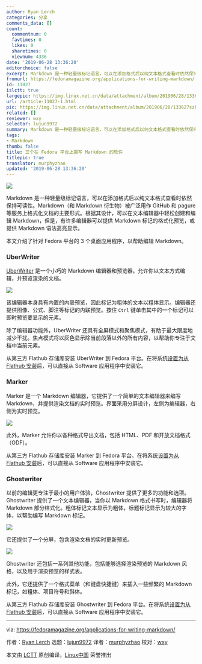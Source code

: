 ```yaml
---
author: Ryan Lerch
categories: 分享
comments_data: []
count:
  commentnum: 0
  favtimes: 0
  likes: 0
  sharetimes: 0
  viewnum: 4336
date: '2019-06-28 13:36:20'
editorchoice: false
excerpt: Markdown 是一种轻量级标记语言，可以在添加格式后以纯文本格式查看时依然保持可读性。
fromurl: https://fedoramagazine.org/applications-for-writing-markdown/
id: 11027
islctt: true
largepic: https://img.linux.net.cn/data/attachment/album/201906/28/133627szbkhi85wkm83kw8.jpg
url: /article-11027-1.html
pic: https://img.linux.net.cn/data/attachment/album/201906/28/133627szbkhi85wkm83kw8.jpg.thumb.jpg
related: []
reviewer: wxy
selector: lujun9972
summary: Markdown 是一种轻量级标记语言，可以在添加格式后以纯文本格式查看时依然保持可读性。
tags:
- Markdown
thumb: false
title: 三个在 Fedora 平台上撰写 Markdown 的软件
titlepic: true
translator: murphyzhao
updated: '2019-06-28 13:36:20'
---
```


![](/data/attachment/album/201906/28/133627szbkhi85wkm83kw8.jpg)


Markdown 是一种轻量级标记语言，可以在添加格式后以纯文本格式查看时依然保持可读性。Markdown（和 Markdown 衍生物）被广泛用作 GitHub 和 pagure 等服务上格式化文档的主要形式。根据其设计，可以在文本编辑器中轻松创建和编辑 Markdown，但是，有许多编辑器可以提供 Markdown 标记的格式化预览，或提供 Markdown 语法高亮显示。


本文介绍了针对 Fedora 平台的 3 个桌面应用程序，以帮助编辑 Markdown。


### UberWriter


[UberWriter](https://uberwriter.github.io/uberwriter/#1) 是一个小巧的 Markdown 编辑器和预览器，允许你以文本方式编辑，并预览渲染的文档。


![](/data/attachment/album/201906/28/133639nmmslcj9m94umvfo.png)


该编辑器本身具有内置的内联预览，因此标记为粗体的文本以粗体显示。编辑器还提供图像、公式、脚注等标记的内联预览。按住 `Ctrl` 键单击其中的一个标记可以即时预览要显示的元素。


除了编辑器功能外，UberWriter 还具有全屏模式和聚焦模式，有助于最大限度地减少干扰。焦点模式将以灰色显示除当前段落以外的所有内容，以帮助你专注于文档中当前元素。


从第三方 Flathub 存储库安装 UberWriter 到 Fedora 平台。在将系统[设置为从 Flathub 安装](https://fedoramagazine.org/install-flathub-apps-fedora/)后，可以直接从 Software 应用程序中安装它。


### Marker


Marker 是一个 Markdown 编辑器，它提供了一个简单的文本编辑器来编写 Markdown，并提供渲染文档的实时预览。界面采用分屏设计，左侧为编辑器，右侧为实时预览。


![](/data/attachment/album/201906/28/133725a1zcg2p844le31ll.png)


此外，Marker 允许你以各种格式导出文档，包括 HTML、PDF 和开放文档格式（ODF）。


从第三方 Flathub 存储库安装 Marker 到 Fedora 平台。在将系统[设置为从 Flathub 安装](https://fedoramagazine.org/install-flathub-apps-fedora/)后，可以直接从 Software 应用程序中安装它。


### Ghostwriter


以前的编辑更专注于最小的用户体验，Ghostwriter 提供了更多的功能和选项。Ghostwriter 提供了一个文本编辑器，当你以 Markdown 格式书写时，编辑器将 Markdown 部分样式化。粗体标记文本显示为粗体，标题标记显示为较大的字体，以帮助编写 Markdown 标记。


![](/data/attachment/album/201906/28/133837py5jhtigbtysb0n5.png)


它还提供了一个分屏，包含渲染文档的实时更新预览。


![](/data/attachment/album/201906/28/133939z10csrrfckfr25f1.png)


Ghostwriter 还包括一系列其他功能，包括能够选择渲染预览的 Markdown 风格，以及用于渲染预览的样式表。


此外，它还提供了一个格式菜单（和键盘快捷键）来插入一些频繁的 Markdown 标记，如粗体、项目符号和斜体。


从第三方 Flathub 存储库安装 Ghostwriter 到 Fedora 平台。在将系统[设置为从 Flathub 安装](https://fedoramagazine.org/install-flathub-apps-fedora/)后，可以直接从 Software 应用程序中安装它。




---


via: <https://fedoramagazine.org/applications-for-writing-markdown/>


作者：[Ryan Lerch](https://fedoramagazine.org/author/ryanlerch/) 选题：[lujun9972](https://github.com/lujun9972) 译者：[murphyzhao](https://github.com/murphyzhao) 校对：[wxy](https://github.com/wxy)


本文由 [LCTT](https://github.com/LCTT/TranslateProject) 原创编译，[Linux中国](https://linux.cn/) 荣誉推出